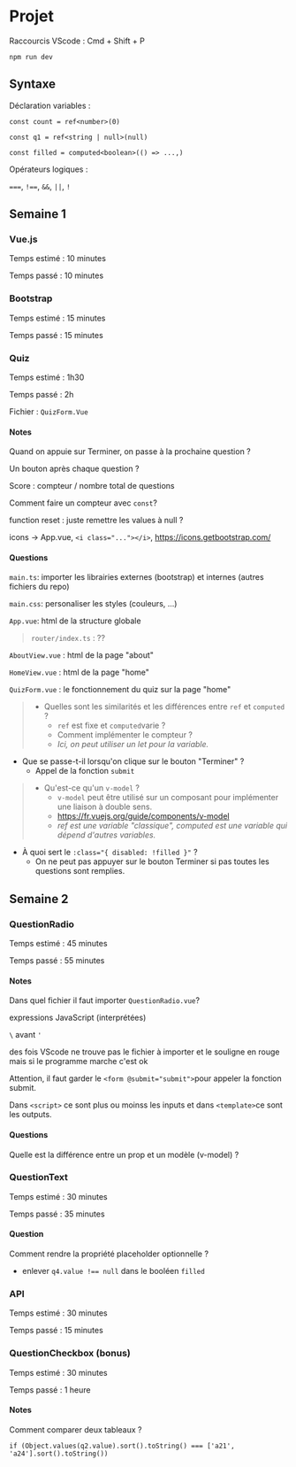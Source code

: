 # Projet

Raccourcis VScode : Cmd + Shift + P

`npm run dev`

## Syntaxe

Déclaration variables :

`const count = ref<number>(0)`

`const q1 = ref<string | null>(null)`

`const filled = computed<boolean>(() => ...,)`

Opérateurs logiques :

`===`, `!==`, `&&`, `||`, `!`

## Semaine 1

### Vue.js

Temps estimé : 10 minutes

Temps passé : 10 minutes

### Bootstrap

Temps estimé : 15 minutes

Temps passé : 15 minutes

### Quiz

Temps estimé : 1h30

Temps passé : 2h

Fichier : `QuizForm.Vue`

#### Notes

Quand on appuie sur Terminer, on passe à la prochaine question ?

Un bouton après chaque question ?

Score : compteur / nombre total de questions

Comment faire un compteur avec `const`?

function reset : juste remettre les values à null ?

icons -> App.vue, `<i class="..."></i>`, https://icons.getbootstrap.com/

#### Questions

`main.ts`: importer les librairies externes (bootstrap) et internes (autres fichiers du repo)

`main.css`: personaliser les styles (couleurs, ...)

`App.vue`: html de la structure globale

> `router/index.ts` : ??

`AboutView.vue` : html de la page "about"

`HomeView.vue` : html de la page "home"

`QuizForm.vue` : le fonctionnement du quiz sur la page "home"

> - Quelles sont les similarités et les différences entre `ref` et `computed` ?
>   - `ref` est fixe et `computed`varie ?
>   - Comment implémenter le compteur ?
>   - _Ici, on peut utiliser un let pour la variable._

- Que se passe-t-il lorsqu'on clique sur le bouton "Terminer" ?
  - Appel de la fonction `submit`

> - Qu'est-ce qu'un `v-model` ?
>   - `v-model` peut être utilisé sur un composant pour implémenter une liaison à double sens.
>   - https://fr.vuejs.org/guide/components/v-model
>   - _ref est une variable "classique", computed est une variable qui dépend d'autres variables._

- À quoi sert le `:class="{ disabled: !filled }"` ?
  - On ne peut pas appuyer sur le bouton Terminer si pas toutes les questions sont remplies.

## Semaine 2

### QuestionRadio

Temps estimé : 45 minutes

Temps passé : 55 minutes

#### Notes

Dans quel fichier il faut importer `QuestionRadio.vue`?

expressions JavaScript (interprétées)

`\` avant `'`

des fois VScode ne trouve pas le fichier à importer et le souligne en rouge mais si le programme marche c'est ok

Attention, il faut garder le `<form @submit="submit">`pour appeler la fonction submit.

Dans `<script>` ce sont plus ou moinss les inputs et dans `<template>`ce sont les outputs.

#### Questions

Quelle est la différence entre un prop et un modèle (v-model) ?

### QuestionText

Temps estimé : 30 minutes

Temps passé : 35 minutes

#### Question

Comment rendre la propriété placeholder optionnelle ?

- enlever `q4.value !== null` dans le booléen `filled`

### API

Temps estimé : 30 minutes

Temps passé : 15 minutes

### QuestionCheckbox (bonus)

Temps estimé : 30 minutes

Temps passé : 1 heure

#### Notes

Comment comparer deux tableaux ?

`if (Object.values(q2.value).sort().toString() === ['a21', 'a24'].sort().toString())`
